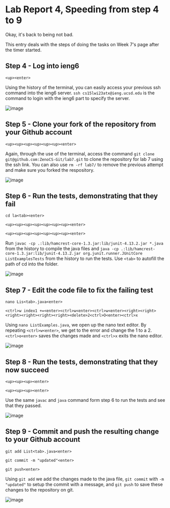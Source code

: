 # Lab Report 4, Speeding from step 4 to 9
Okay, it's back to being not bad.

This entry deals with the steps of doing the tasks on Week 7's page after the timer started.

## Step 4 - Log into ieng6

`<up><enter>` 
  
Using the history of the terminal, you can easily access your previous ssh command into the ieng6 server. `ssh cs15lwi23atx@ieng.ucsd.edu` is the command to login with the ieng6 part to specify the server. 
  
  ![image](https://user-images.githubusercontent.com/45048652/221386304-935ddd8e-6073-4071-9caf-b5120fc03f10.png)

## Step 5 - Clone your fork of the repository from your Github account 

`<up><up><up><up><up><up><enter>` 

Again, through the use of the terminal, access the command `git clone git@github.com:ZenoCS-Git/lab7.git` to clone the repository for lab 7 using the ssh link. You can also use `rm -rf lab7/` to remove the previous attempt and make sure you forked the respository. 

![image](https://user-images.githubusercontent.com/45048652/221387396-1b05e5c7-3135-4981-9556-828c9e893079.png)

## Step 6 - Run the tests, demonstrating that they fail 

`cd la<tab><enter>`

`<up><up><up><up><up><up><up><enter>`

`<up><up><up><up><up><up><up><enter>`

Run `javac -cp .:lib/hamcrest-core-1.3.jar:lib/junit-4.13.2.jar *.java` from the history to compile the java files and `java -cp .:lib/hamcrest-core-1.3.jar:lib/junit-4.13.2.jar org.junit.runner.JUnitCore ListExamplesTests` from the history to run the tests. Use `<tab>` to autofill the path of cd into the folder.

![image](https://user-images.githubusercontent.com/45048652/221388003-e66f8d04-1167-4977-9785-16e32c249b3f.png)

## Step 7 - Edit the code file to fix the failing test

`nano Lis<tab>.java<enter>` 

`<ctrl>w index1 +=<enter><ctrl>w<enter><ctrl>w<enter><right><right><right><right><right><right><delete>2<ctrl>O<enter><ctrl>x`

Using `nano ListExamples.java`, we open up the nano text editor. By repeating `<ctrl>w<enter>`, we get to the error and change the 1 to a 2. `<ctrl>o<enter>` saves the changes made and `<ctrl>x` exits the nano editor.

![image](https://user-images.githubusercontent.com/45048652/221388226-9421dc8c-5cf0-47c8-8c5d-7fca0a88b55d.png)

## Step 8 - Run the tests, demonstrating that they now succeed 

`<up><up><up><enter>`

`<up><up><up><enter>`

Use the same `javac` and `java` command form step 6 to run the tests and see that they passed.

![image](https://user-images.githubusercontent.com/45048652/221388296-9cb7fb98-13f1-474e-8d97-3f2fee48f2bd.png) 

## Step 9 - Commit and push the resulting change to your Github account 

`git add List<tab>.java<enter>` 

`git commit -m "updated"<enter>`

`git push<enter>` 

Using `git add` we add the changes made to the java file, `git commit` with `-m  "updated"` to setup the commit with a message, and `git push` to save these changes to the repository on git. 

![image](https://user-images.githubusercontent.com/45048652/221388417-6a194fbc-e0ce-441e-bf2c-d7c24efc1794.png)

